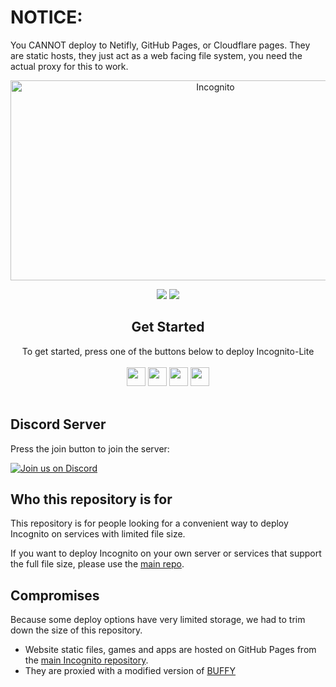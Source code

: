 <!-- Notice for idiots -->
# NOTICE:

You CANNOT deploy to Netifly, GitHub Pages, or Cloudflare pages. They are static hosts, they just act as a web facing file system, you need the actual proxy for this to work.

<!--
                                _     _                     _       _   _          _                               _    
     /\                        | |   | |                   | |     | \ | |        | |                             | |   
    /  \     _ __ ___     ___  | |_  | |__    _   _   ___  | |_    |  \| |   ___  | |_  __      __   ___    _ __  | | __
   / /\ \   | '_ ` _ \   / _ \ | __| | '_ \  | | | | / __| | __|   | . ` |  / _ \ | __| \ \ /\ / /  / _ \  | '__| | |/ /
  / ____ \  | | | | | | |  __/ | |_  | | | | | |_| | \__ \ | |_    | |\  | |  __/ | |_   \ V  V /  | (_) | | |    |   < 
 /_/    \_\ |_| |_| |_|  \___|  \__| |_| |_|  \__, | |___/  \__|   |_| \_|  \___|  \__|   \_/\_/    \___/  |_|    |_|\_\
                                               __/ |                                                                    
                                              |___/                                                                     
-->
<!-- The font is called Big, if you are wondering -->
<div align="center">
         
<img src="https://socialify.git.ci/amethystnetwork-dev/Incognito-Lite/image?description=1&descriptionEditable=Access%20the%20world%20wide%20web&font=Inter&forks=1&issues=1&logo=https%3A%2F%2Fraw.githubusercontent.com%2Famethystnetwork-dev%2FIncognito%2Fmain%2Fstatic%2Findex.svg&name=1&owner=1&pattern=Solid&stargazers=1&theme=Light" alt="Incognito" width="640" height="320" />

<a alt="Made with NodeJS"><img src="https://img.shields.io/badge/Made%20with-Node.JS-6DA55F?style=for-the-badge&logo=node.js&logoColor=white"></a> 
<a href="https://github.com/amethystnetwork-dev/Incognito-Lite/graphs/contributors/" alt=""><img src="https://img.shields.io/github/contributors/amethystnetwork-dev/Incognito-Lite?style=for-the-badge"></a>

</div>

<div align="center">
    <h2>Get Started</h2>
    <a>To get started, press one of the buttons below to deploy Incognito-Lite</a>
    <br>
    <br>
    <a href="https://app.cyclic.sh/api/app/deploy/amethystnetwork-dev/Incognito-Lite"><img height="30px" src="https://img.shields.io/badge/cyclic-2e59c7.svg?style=for-the-badge&logo=cyclic&logoColor=white"><img></a>
    <a href="https://amethystnetwork-dev.github.io/docs/about-replit?repo=Incognito-Lite"><img height="30px" src="https://amethystnetwork-dev.github.io/assets/replit.svg"><img></a>
     <a href="https://render.com/deploy?repo=https://github.com/dremcoding/Incognito-Lite"><img height="30px" src="https://img.shields.io/badge/render-4f65f1.svg?style=for-the-badge&logo=render&logoColor=46e3b7"><img></a>
    <a href="https://glitch.com/edit/#!/import/github/amethystnetwork-dev/Incognito-Lite"><img height="30px" src="https://img.shields.io/badge/glitch-3333FF.svg?style=for-the-badge&logo=glitch&logoColor=ffffff"><img></a>
    <br>
    <br>
    </a>
</div>

## Discord Server

Press the join button to join the server:

[![Join us on Discord](https://invidget.switchblade.xyz/fzrmxgu2NR?theme=light)](https://discord.gg/fzrmxgu2NR)

## Who this repository is for

This repository is for people looking for a convenient way to deploy Incognito on services with limited file size.

If you want to deploy Incognito on your own server or services that support the full file size, please use the [main repo](https://github.com/amethystnetwork-dev/Incognito).

## Compromises

Because some deploy options have very limited storage, we had to trim down the size of this repository.

- Website static files, games and apps are hosted on GitHub Pages from the [main Incognito repository](https://github.com/amethystnetwork-dev/Incognito).
- They are proxied with a modified version of [BUFFY](https://github.com/retronbv/buffy)
